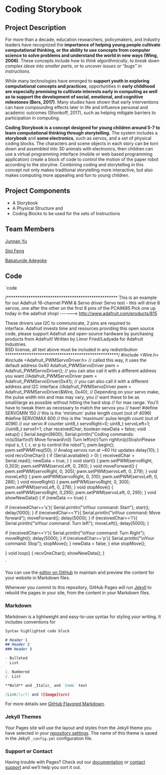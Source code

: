 # Coding Storybook

## Project Description
For more than a decade, education researchers, policymakers, and industry leaders have recognized the **importance of helping young people cultivate computational thinking, or the ability to use concepts from computer science to solve problems and understand the world in new ways (Wing, 2006)**. These concepts include how to _think algorithmically_, to _break down complex ideas into smaller parts_, or to _uncover issues or “bugs” in instructions_. 

While many technologies have emerged to **support youth in exploring computational concepts and practices**, opportunities in **early childhood are especially promising to cultivate interests early in computing as well as to support the development of social, emotional, and cognitive milestones (Bers, 2017)**. Many studies have shown that early interventions can have compounding effects later in life and influence personal and academic outcomes (Shonkoff, 2017), such as helping mitigate barriers to participation in computing. 

**Coding Storybook is a concept designed for young children around 5-7 to learn computational thinking through storytelling.** The system includes a **storybook** and **some electronics**, such as servos, and a set of physical coding blocks. The characters and scene objects in each story can be torn down and assembled into 3D animals with electronics, then children can use a virtual programming interface (mobile or web based programming application) create a block of code to control the motion of the paper robot according to the storyline. Combining coding and storytelling in this concept not only makes traditional storytelling more interactive, but also makes computing more appealing and fun to young children.

## Project Components
- A Storybook
- A Physical Structure and
- Coding Blocks to be used for the sets of Instructions

## Team Members
[Junnan Yu](https://github.com/Junnanyu)

[Siqi Feng](https://github.com/Siqi77feng)

[Babatunde Adegoke](https://github.com/degokay)



## Code
`code

/*************************************************** 
  This is an example for our Adafruit 16-channel PWM & Servo driver
  Servo test - this will drive 8 servos, one after the other on the
  first 8 pins of the PCA9685
  Pick one up today in the adafruit shop!
  ------> http://www.adafruit.com/products/815
  
  These drivers use I2C to communicate, 2 pins are required to  
  interface.
  Adafruit invests time and resources providing this open source code, 
  please support Adafruit and open-source hardware by purchasing 
  products from Adafruit!
  Written by Limor Fried/Ladyada for Adafruit Industries.  
  BSD license, all text above must be included in any redistribution
 ****************************************************/
#include <Wire.h>
#include <Adafruit_PWMServoDriver.h>
// called this way, it uses the default address 0x40
Adafruit_PWMServoDriver pwm = Adafruit_PWMServoDriver();
// you can also call it with a different address you want
//Adafruit_PWMServoDriver pwm = Adafruit_PWMServoDriver(0x41);
// you can also call it with a different address and I2C interface
//Adafruit_PWMServoDriver pwm = Adafruit_PWMServoDriver(&Wire, 0x40);
// Depending on your servo make, the pulse width min and max may vary, you 
// want these to be as small/large as possible without hitting the hard stop
// for max range. You'll have to tweak them as necessary to match the servos you
// have!
#define SERVOMIN  150 // this is the 'minimum' pulse length count (out of 4096)
#define SERVOMAX  600 // this is the 'maximum' pulse length count (out of 4096)
// our servo # counter
uint8_t servoRight=0;
uint8_t servoLeft=1;
//uint8_t servo1=1;
char receivedChar;
boolean newData = false;
void setup() {
  Serial.begin(9600);
  Serial.println("Coding commands: \n(s)Start\n(f) Move forward\n(l) Turn left\n(r)Turn right\n(p)Stop\nPlease input s, f, l, r, or p to control the robot");
  pwm.begin();
  pwm.setPWMFreq(50);  // Analog servos run at ~60 Hz updates
  delay(10);
}
void recvOneChar() {
 if (Serial.available() > 0) {
 receivedChar = Serial.read();
 newData = true;
 }
}
void start()
{
  pwm.setPWM(servoRight, 0,303);
  pwm.setPWM(servoLeft, 0, 280);
}
void moveForward()
{
  pwm.setPWM(servoRight, 0, 305);
  pwm.setPWM(servoLeft, 0, 279);
}
void moveLeft()
{
  pwm.setPWM(servoRight, 0, 310);
  pwm.setPWM(servoLeft, 0, 286);
}
void moveRight()
{
  pwm.setPWM(servoRight, 0, 300);
  pwm.setPWM(servoLeft, 0, 278);
}
void stopMove()
{
  pwm.setPWM(servoRight, 0,295);
  pwm.setPWM(servoLeft, 0, 295);
}
void showNewData() {
 if (newData == true) {
    
  if (receivedChar=='s'){
    Serial.println("\nYour command: Start");
    start();
    delay(1000);
    }
  if (receivedChar=='f'){
    Serial.println("\nYour command: Move forward");
    moveForward();
    delay(5000);
    }
  if (receivedChar=='l'){
    Serial.println("\nYour command: Turn left");
    moveLeft();
    delay(5000);
    }
  
  if (receivedChar=='r'){
    Serial.println("\nYour command: Turn Right");
    moveRight();
    delay(5000);
    }
  if (receivedChar=='p'){
    Serial.println("\nYour command: Stop");
    stopMove();
    }
 newData = false;
 }
 else stopMove();
 
}
void loop() {
  recvOneChar();
  showNewData();
}

`





You can use the [editor on GitHub](https://github.com/degokay/Coding-Storybook/edit/master/index.md) to maintain and preview the content for your website in Markdown files.

Whenever you commit to this repository, GitHub Pages will run [Jekyll](https://jekyllrb.com/) to rebuild the pages in your site, from the content in your Markdown files.

### Markdown

Markdown is a lightweight and easy-to-use syntax for styling your writing. It includes conventions for

```markdown
Syntax highlighted code block

# Header 1
## Header 2
### Header 3

- Bulleted
- List

1. Numbered
2. List

**Bold** and _Italic_ and `Code` text

[Link](url) and ![Image](src)
```

For more details see [GitHub Flavored Markdown](https://guides.github.com/features/mastering-markdown/).

### Jekyll Themes

Your Pages site will use the layout and styles from the Jekyll theme you have selected in your [repository settings](https://github.com/degokay/Coding-Storybook/settings). The name of this theme is saved in the Jekyll `_config.yml` configuration file.

### Support or Contact

Having trouble with Pages? Check out our [documentation](https://help.github.com/categories/github-pages-basics/) or [contact support](https://github.com/contact) and we’ll help you sort it out.
